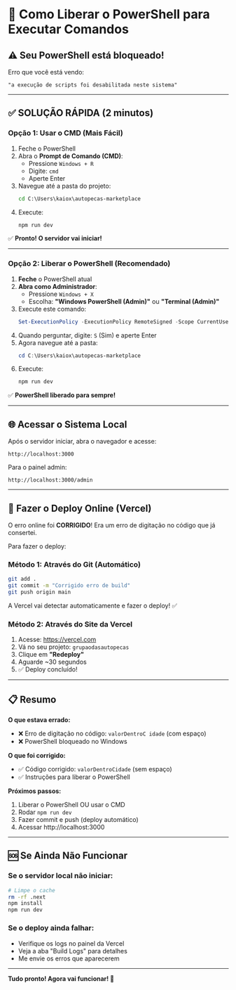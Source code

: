 # 🔧 Como Liberar o PowerShell para Executar Comandos

## ⚠️ Seu PowerShell está bloqueado!

Erro que você está vendo:
```
"a execução de scripts foi desabilitada neste sistema"
```

---

## ✅ SOLUÇÃO RÁPIDA (2 minutos)

### Opção 1: Usar o CMD (Mais Fácil)

1. Feche o PowerShell
2. Abra o **Prompt de Comando (CMD)**:
   - Pressione `Windows + R`
   - Digite: `cmd`
   - Aperte Enter
3. Navegue até a pasta do projeto:
   ```cmd
   cd C:\Users\kaiox\autopecas-marketplace
   ```
4. Execute:
   ```cmd
   npm run dev
   ```

✅ **Pronto! O servidor vai iniciar!**

---

### Opção 2: Liberar o PowerShell (Recomendado)

1. **Feche** o PowerShell atual
2. **Abra como Administrador**:
   - Pressione `Windows + X`
   - Escolha: **"Windows PowerShell (Admin)"** ou **"Terminal (Admin)"**
3. Execute este comando:
   ```powershell
   Set-ExecutionPolicy -ExecutionPolicy RemoteSigned -Scope CurrentUser
   ```
4. Quando perguntar, digite: `S` (Sim) e aperte Enter
5. Agora navegue até a pasta:
   ```powershell
   cd C:\Users\kaiox\autopecas-marketplace
   ```
6. Execute:
   ```powershell
   npm run dev
   ```

✅ **PowerShell liberado para sempre!**

---

## 🌐 Acessar o Sistema Local

Após o servidor iniciar, abra o navegador e acesse:

```
http://localhost:3000
```

Para o painel admin:
```
http://localhost:3000/admin
```

---

## 🚀 Fazer o Deploy Online (Vercel)

O erro online foi **CORRIGIDO**! Era um erro de digitação no código que já consertei.

Para fazer o deploy:

### Método 1: Através do Git (Automático)
```bash
git add .
git commit -m "Corrigido erro de build"
git push origin main
```

A Vercel vai detectar automaticamente e fazer o deploy! ✅

### Método 2: Através do Site da Vercel
1. Acesse: https://vercel.com
2. Vá no seu projeto: `grupaodasautopecas`
3. Clique em **"Redeploy"**
4. Aguarde ~30 segundos
5. ✅ Deploy concluído!

---

## 📋 Resumo

**O que estava errado:**
- ❌ Erro de digitação no código: `valorDentroC idade` (com espaço)
- ❌ PowerShell bloqueado no Windows

**O que foi corrigido:**
- ✅ Código corrigido: `valorDentroCidade` (sem espaço)
- ✅ Instruções para liberar o PowerShell

**Próximos passos:**
1. Liberar o PowerShell OU usar o CMD
2. Rodar `npm run dev`
3. Fazer commit e push (deploy automático)
4. Acessar http://localhost:3000

---

## 🆘 Se Ainda Não Funcionar

### Se o servidor local não iniciar:
```bash
# Limpe o cache
rm -rf .next
npm install
npm run dev
```

### Se o deploy ainda falhar:
- Verifique os logs no painel da Vercel
- Veja a aba "Build Logs" para detalhes
- Me envie os erros que aparecerem

---

**Tudo pronto! Agora vai funcionar! 🎉**


